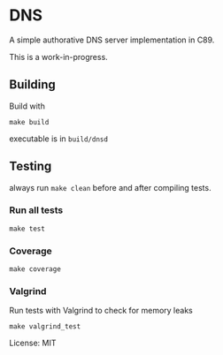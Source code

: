 # DNS

A simple authorative DNS server implementation in C89.

This is a work-in-progress.

## Building

Build with

```
make build
```

executable is in `build/dnsd`

## Testing

always run `make clean` before and after compiling tests.

### Run all tests

```
make test
```

### Coverage

```
make coverage
```

### Valgrind

Run tests with Valgrind to check for memory leaks
```
make valgrind_test
```

License: MIT

